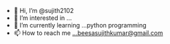 - 👋 Hi, I’m @sujith2102
- 👀 I’m interested in ... 
- 🌱 I’m currently learning ...python programming
- 📫 How to reach me ...beesasujithkumar@gmail.com

<!---
sujith2102/sujith2102 is a ✨ special ✨ repository because its `README.md` (this file) appears on your GitHub profile.
You can click the Preview link to take a look at your changes.
--->

